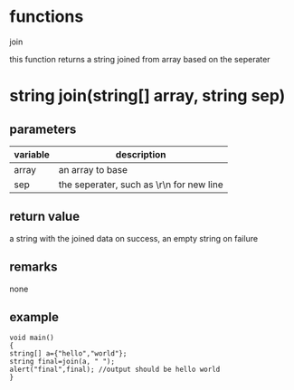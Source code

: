 # functions

join


this function returns a string joined from array based on the seperater

# string join(string[] array, string sep)

## parameters

variable| description
---|---
array | an array to base
sep | the seperater, such as \r\n for new line

## return value

a string with the joined data on success, an empty string on failure

## remarks

none

## example

```
void main()
{
string[] a={"hello","world"};
string final=join(a, " ");
alert("final",final); //output should be hello world
}
```
